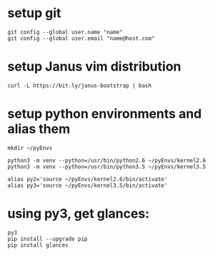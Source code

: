 # setup git
```
git config --global user.name "name"
git config --global user.email "name@host.com"
```
# setup Janus vim distribution
```  
curl -L https://bit.ly/janus-bootstrap | bash
```
# setup python environments and alias them
```
mkdir ~/pyEnvs

python3 -m venv --python=/usr/bin/python2.6 ~/pyEnvs/kernel2.6
python3 -m venv --python=/usr/bin/python3.5 ~/pyEnvs/kernel3.5

alias py2='source ~/pyEnvs/kernel2.6/bin/activate'
alias py3='source ~/pyEnvs/kernel3.5/bin/activate'
```
# using py3, get glances:
```
py3
pip install --upgrade pip
pip install glances
```
